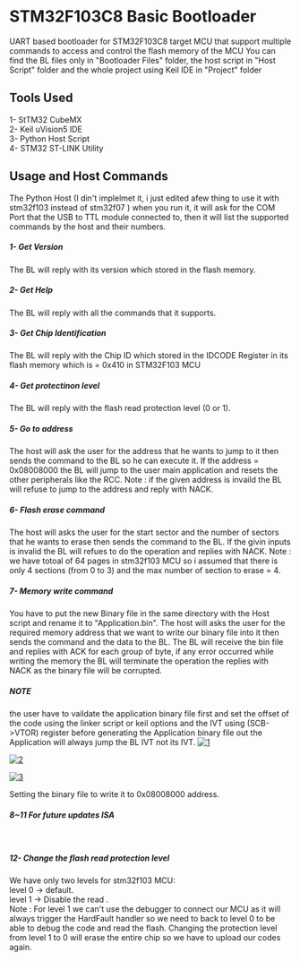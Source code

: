 # STM32F103C8 Basic Bootloader

UART based bootloader for STM32F103C8 target MCU that support multiple commands to access and control the flash memory of the MCU
You can find the BL files only in "Bootloader Files" folder, the host script in "Host Script" folder and the whole project using Keil IDE in "Project" folder
## Tools Used
1- StTM32 CubeMX <br>
2- Keil uVision5 IDE <br>
3- Python Host Script <br>
4- STM32 ST-LINK Utility <br>

## Usage and Host Commands

The Python Host (I din't implelmet it, i just edited afew thing to use it with stm32f103 instead of stm32f07 )
when you run it, it will ask for the COM Port that the USB to TTL module connected to, then it will list the supported commands by the host and their numbers.
##### 1- Get Version 
The BL will reply with its version which stored in the flash memory.
##### 2- Get Help
The BL will reply with all the commands that it supports.
##### 3- Get Chip Identification
The BL will reply with the Chip ID which stored in the IDCODE Register in its flash memory which is = 0x410 in STM32F103 MCU
##### 4- Get protectinon level
The BL will reply with the flash read protection level (0 or 1).
##### 5- Go to address
The host will ask the user for the address that he wants to jump to it then sends the command to the BL so he can execute it.
If the address  = 0x08008000 the BL will jump to the user main application and resets the other peripherals like the RCC.
Note : if the given address is invaild the BL will refuse to jump to the address and reply with NACK.
##### 6- Flash erase command
The host will asks the user for the start sector and the number of sectors that he wants to erase then sends the command to the BL.
If the givin inputs is invalid the BL will refues to do the operation and replies with NACK.
Note : we have totoal of 64 pages in stm32f103 MCU so i assumed that there is only 4 sections (from 0 to 3) and the max number of section to erase = 4.
##### 7- Memory write command
You have to put the new Binary file in the same directory with the Host script and rename it to
"Application.bin".
The host will asks the user for the required memory address that we want to write our binary file into it then sends the command and the data to the BL.
The BL will receive the bin file and replies with ACK for each group of byte, if any error occurred while writing the memory the BL will terminate the operation the replies with NACK as the binary file will be corrupted.

##### NOTE
the user have to vaildate the application binary file first and set the offset of the code using the linker script or keil options and the IVT using (SCB->VTOR) register before generating the Application binary file out the Application will always jump the BL IVT not its IVT.
<a href="https://ibb.co/Fzjctb4"><img src="https://i.ibb.co/fHPZ7Yd/1.png" alt="1" border="0"></a>

<a href="https://ibb.co/BCDYYM5"><img src="https://i.ibb.co/DRXjj2H/2.png" alt="2" border="0"></a>

<a href="https://ibb.co/NTGv7dp"><img src="https://i.ibb.co/DrjJLHk/3.png" alt="3" border="0"></a>

Setting the binary file to write it to 0x08008000 address.

##### 8~11 For future updates ISA
­
##### 12- Change the flash read protection level
We have only two levels for stm32f103 MCU:<br>
level 0 -> default. <br>
level 1 -> Disable the read . <br>
Note : For level 1 we can't use the debugger to connect our MCU as it will always trigger the HardFault handler so we need to back to level 0 to be able to debug the code and read the flash.
Changing the protection level from level 1 to 0 will erase the entire chip so we have to upload our codes again.
